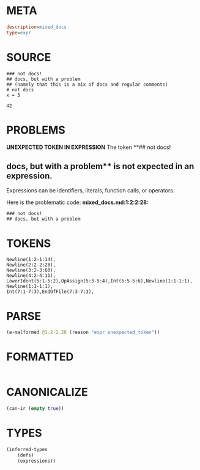# META
~~~ini
description=mixed_docs
type=expr
~~~
# SOURCE
~~~roc
### not docs!
## docs, but with a problem
## (namely that this is a mix of docs and regular comments)
# not docs
x = 5

42
~~~
# PROBLEMS
**UNEXPECTED TOKEN IN EXPRESSION**
The token **## not docs!
## docs, but with a problem** is not expected in an expression.
Expressions can be identifiers, literals, function calls, or operators.

Here is the problematic code:
**mixed_docs.md:1:2:2:28:**
```roc
### not docs!
## docs, but with a problem
```


# TOKENS
~~~zig
Newline(1:2-1:14),
Newline(2:2-2:28),
Newline(3:2-3:60),
Newline(4:2-4:11),
LowerIdent(5:1-5:2),OpAssign(5:3-5:4),Int(5:5-5:6),Newline(1:1-1:1),
Newline(1:1-1:1),
Int(7:1-7:3),EndOfFile(7:3-7:3),
~~~
# PARSE
~~~clojure
(e-malformed @1.2-2.28 (reason "expr_unexpected_token"))
~~~
# FORMATTED
~~~roc

~~~
# CANONICALIZE
~~~clojure
(can-ir (empty true))
~~~
# TYPES
~~~clojure
(inferred-types
	(defs)
	(expressions))
~~~
